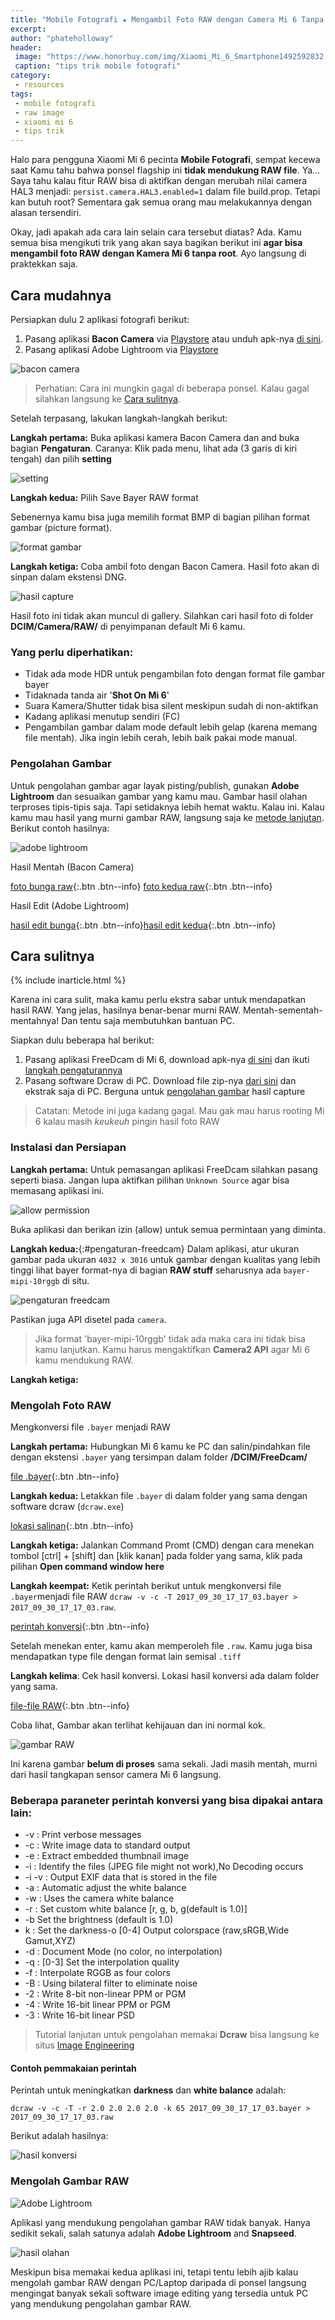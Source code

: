 ```yaml
---
title: "Mobile Fotografi ★ Mengambil Foto RAW dengan Camera Mi 6 Tanpa Root ★ Tips Trik"
excerpt: 
author: "phateholloway"
header:
 image: "https://www.honorbuy.com/img/Xiaomi_Mi_6_Smartphone1492592832.jpg"
 caption: "tips trik mobile fotografi"
category:
 - resources
tags:
 - mobile fotografi
 - raw image
 - xiaomi mi 6
 - tips trik
---
```


Halo para pengguna Xiaomi Mi 6 pecinta **Mobile Fotografi**, sempat kecewa saat Kamu tahu bahwa ponsel flagship ini **tidak mendukung RAW file**. Ya... Saya tahu kalau fitur RAW bisa di aktifkan dengan merubah nilai camera HAL3 menjadi: `persist.camera.HAL3.enabled=1` dalam file build.prop. Tetapi kan butuh root? Sementara gak semua orang mau melakukannya dengan alasan tersendiri.

Okay, jadi apakah ada cara lain selain cara tersebut diatas? Ada. Kamu semua bisa mengikuti trik yang akan saya bagikan berikut ini **agar bisa mengambil foto RAW dengan Kamera Mi 6 tanpa root**. Ayo langsung di praktekkan saja. 

## Cara mudahnya

Persiapkan dulu 2 aplikasi fotografi berikut:

1. Pasang aplikasi **Bacon Camera** via [Playstore](https://play.google.com/store/apps/details?id=com.fgnm.baconcamera) atau unduh apk-nya [di sini](/dl/mega?hash=dlEV3BxD!HNN8-mq8S-ITGnaL4dXnA8i-2I49sN_CCr2WxqKH8fA&name=BaconCam.apk&size=7.8MB).
2. Pasang aplikasi Adobe Lightroom via [Playstore](https://play.google.com/store/apps/details?id=com.adobe.lrmobile)

![bacon camera](https://i.imgur.com/Sh82JnO.png)

> Perhatian: Cara ini mungkin gagal di beberapa ponsel. Kalau gagal silahkan langsung ke [Cara sulitnya](#cara-sulitnya).

Setelah terpasang, lakukan langkah-langkah berikut:

**Langkah pertama:** Buka aplikasi kamera Bacon Camera dan and buka bagian **Pengaturan**. Caranya: Klik pada menu, lihat ada (3 garis di kiri tengah) dan pilih **setting**

![setting](https://i.imgur.com/XxJwm2R.jpg)

**Langkah kedua:** Pilih Save Bayer RAW format

Sebenernya kamu bisa juga memilih format BMP di bagian pilihan format gambar (picture format).

![format gambar](https://i.imgur.com/uMivsm1.png)

**Langkah ketiga:** Coba ambil foto dengan Bacon Camera. Hasil foto akan di sinpan dalam ekstensi DNG.

![hasil capture](https://i.imgur.com/fyEnmaj.png)

Hasil foto ini tidak akan muncul di gallery. Silahkan cari hasil foto di folder **DCIM/Camera/RAW/** di penyimpanan default Mi 6 kamu.

### Yang perlu diperhatikan:

- Tidak ada mode HDR untuk pengambilan foto dengan format file gambar bayer
- Tidaknada tanda air '**Shot On Mi 6**'
- Suara Kamera/Shutter tidak bisa silent meskipun sudah di non-aktifkan
- Kadang aplikasi menutup sendiri (FC)
- Pengambilan gambar dalam mode default lebih gelap (karena memang file mentah). Jika ingin lebih cerah, lebih baik pakai mode manual.

### Pengolahan Gambar

Untuk pengolahan gambar agar layak pisting/publish, gunakan **Adobe Lightroom** dan sesuaikan gambar yang kamu mau. Gambar hasil olahan terproses tipis-tipis saja. Tapi setidaknya lebih hemat waktu. Kalau ini. Kalau kamu mau hasil yang murni gambar RAW, langsung saja ke [metode lanjutan](#cara-sulitnya). Berikut contoh hasilnya:

![adobe lightroom](https://i.imgur.com/RjaFLUo.png)

Hasil Mentah (Bacon Camera)

[foto bunga raw](https://i.imgur.com/LzOqA10.jpg){:.btn .btn--info} [foto kedua raw](https://i.imgur.com/kkRLflD.jpg){:.btn .btn--info}

Hasil Edit (Adobe Lightroom)

[hasil edit bunga](https://i.imgur.com/UXILobp.jpg){:.btn .btn--info}[hasil edit kedua](https://i.imgur.com/pfcOD6R.jpg){:.btn .btn--info}

## Cara sulitnya

{% include inarticle.html %}

Karena ini cara sulit, maka kamu perlu ekstra sabar untuk mendapatkan hasil RAW. Yang jelas, hasilnya benar-benar murni RAW. Mentah-sementah-mentahnya! Dan tentu saja membutuhkan bantuan PC.

Siapkan dulu beberapa hal berikut:

1. Pasang aplikasi FreeDcam di Mi 6, download apk-nya [di sini](/dl/mega?hash=Al0nhbjD!qBDCbXtBkJXT2XMjJClCEV9pwPOGFGGr9ovDcAw6-OE&name=Freedcam4.1.apk&size=4.64MB) dan ikuti [langkah pengaturannya](#pengaturan-freedcam)
2. Pasang software Dcraw di PC. Download file zip-nya [dari sini](/dl/mega?hash=d4FAXArY!BzdO_4nmtp5Ofgz7rZwlJT_uXumIz2fndmgnlnmK5YE&name=DavidCoffindcraw.zip&size=205KB) dan ekstrak saja di PC. Berguna untuk [pengolahan gambar](#mengolah-foto-raw) hasil capture

> Catatan: Metode ini juga kadang gagal. Mau gak mau harus rooting Mi 6 kalau masih _keukeuh_ pingin hasil foto RAW

### Instalasi dan Persiapan

**Langkah pertama:** Untuk pemasangan aplikasi FreeDcam silahkan pasang seperti biasa. Jangan lupa aktifkan pilihan `Unknown Source` agar bisa memasang aplikasi ini.

![allow permission](https://i.imgur.com/5mUZKSk.png)

Buka aplikasi dan berikan izin (allow) untuk semua permintaan yang diminta.

**Langkah kedua:**{:#pengaturan-freedcam} Dalam aplikasi, atur ukuran gambar pada ukuran `4032 x 3016` untuk gambar dengan kualitas yang lebih tinggi lihat bayer format-nya di bagian **RAW stuff** seharusnya ada `bayer-mipi-10rggb` di situ.

![pengaturan freedcam](https://i.imgur.com/BwEzexc.png)

Pastikan juga API disetel pada `camera`.

> Jika format 'bayer-mipi-10rggb' tidak ada maka cara ini tidak bisa kamu lanjutkan. Kamu harus mengaktifkan **Camera2 API** agar Mi 6 kamu mendukung RAW.

**Langkah ketiga:** 

### Mengolah Foto RAW

Mengkonversi file `.bayer` menjadi RAW

**Langkah pertama:** Hubungkan Mi 6 kamu ke PC dan salin/pindahkan file dengan ekstensi `.bayer` yang tersimpan dalam folder **/DCIM/FreeDcam/**

[file .bayer](https://i.imgur.com/U3tM1qU.png){:.btn .btn--info}

**Langkah kedua:** Letakkan file `.bayer` di dalam folder yang sama dengan software dcraw (`dcraw.exe`)

[lokasi salinan](https://i.imgur.com/Xcej0Bb.png){:.btn .btn--info}

**Langkah ketiga:** Jalankan Command Promt (CMD) dengan cara menekan tombol [ctrl] + [shift] dan [klik kanan] pada folder yang sama, klik pada pilihan **Open command window here**

**Langkah keempat:** Ketik perintah berikut untuk mengkonversi file `.bayer`menjadi file RAW
`dcraw -v -c -T 2017_09_30_17_17_03.bayer > 2017_09_30_17_17_03.raw`.

[perintah konversi](https://i.imgur.com/Nm4AQm5.png){:.btn .btn--info}

Setelah menekan enter, kamu akan memperoleh file `.raw`. Kamu juga bisa mendapatkan type file dengan format lain semisal `.tiff`

**Langkah kelima**: Cek hasil konversi. Lokasi hasil konversi ada dalam folder yang sama.

[file-file RAW](https://i.imgur.com/aywa8QB.png){:.btn .btn--info}

Coba lihat, Gambar akan terlihat kehijauan dan ini normal kok.

![gambar RAW](https://i.imgur.com/c55gUta.jpg)

Ini karena gambar **belum di proses** sama sekali. Jadi masih mentah, murni dari hasil tangkapan sensor camera Mi 6 langsung.

### Beberapa paraneter perintah konversi yang bisa dipakai antara lain: 
- -v : Print verbose messages
- -c : Write image data to standard output
- -e : Extract embedded thumbnail image
- -i : Identify the files (JPEG file might not work),No Decoding occurs
- -i -v : Output EXIF data that is stored in the file
- -a : Automatic adjust the white balance
- -w : Uses the camera white balance
- -r : Set custom white balance [r, g, b, g(default is 1.0)]
- -b Set the brightness (default is 1.0)
- k : Set the darkness-o [0-4] Output colorspace (raw,sRGB,Wide Gamut,XYZ)
- -d : Document Mode (no color, no interpolation)
- -q : [0-3] Set the interpolation quality
- -f : Interpolate RGGB as four colors
- -B : Using bilateral filter to eliminate noise
- -2 : Write 8-bit non-linear PPM or PGM
- -4 : Write 16-bit linear PPM or PGM
- -3 : Write 16-bit linear PSD

> Tutorial lanjutan untuk pengolahan memakai **Dcraw** bisa langsung ke situs [Image Engineering](https://www.image-engineering.de/library/technotes/720-have-a-look-at-the-details-the-open-source-raw-converter-dcraw)

#### Contoh pemmakaian perintah

Perintah untuk meningkatkan  **darkness** dan **white balance** adalah:

`dcraw -v -c -T -r 2.0 2.0 2.0 2.0 -k 65 2017_09_30_17_17_03.bayer > 2017_09_30_17_17_03.raw`

Berikut adalah hasilnya: 

![hasil konversi](https://i.imgur.com/DsdRqE7.jpg)

### Mengolah Gambar RAW

![Adobe Lightroom](https://i.imgur.com/qiPsg9c.jpg)

Aplikasi yang mendukung pengolahan gambar RAW tidak banyak. Hanya sedikit sekali, salah satunya adalah **Adobe Lightroom** and **Snapseed**.

![hasil olahan](https://i.imgur.com/jgNdqKL.jpg)

Meskipun bisa memakai kedua aplikasi ini, tetapi tentu lebih ajib kalau mengolah gambar RAW dengan PC/Laptop daripada di ponsel langsung mengingat banyak sekali software image editing yang tersedia untuk PC yang mendukung pengolahan gambar RAW.
